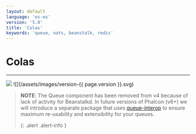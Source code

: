 ```yaml
---
layout: default
language: 'es-es'
version: '5.0'
title: 'Colas'
keywords: 'queue, nats, beanstalk, redis'
---
```


# Colas
- - -
![](/assets/images/document-status-stable-success.svg) ![](/assets/images/version-{{ page.version }}.svg)

> **NOTE**: The Queue component has been removed from v4 because of lack of activity for Beanstalkd. In future versions of Phalcon (v6+) we will introduce a separate package that uses [queue-interop](https://github.com/queue-interop) to ensure maximum re-usability and extensibility for your queues. 
> 
> {: .alert .alert-info }
